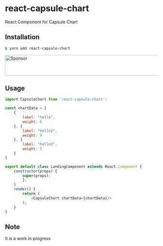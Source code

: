 # react-capsule-chart

React Component for Capsule Chart

## Installation

```sh
$ yarn add react-capsule-chart
```
<a href="https://app.codesponsor.io/link/wgk6b4VsPhVtCnJng2RZXPmH/mkkhedawat/react-capsule-chart" rel="nofollow"><img src="https://app.codesponsor.io/embed/wgk6b4VsPhVtCnJng2RZXPmH/mkkhedawat/react-capsule-chart.svg" style="width: 888px; height: 68px;" alt="Sponsor" /></a>

## Usage

```js
import CapsuleChart from 'react-capsule-chart';

const chartData = [
    {
        label: "hello",
        weight: 6
    }, {
        label: "hello2",
        weight: 9
    }, {
        label: "hello3",
        weight: 5
    }
]

export default class LandingComponent extends React.Component {
    constructor(props) {
        super(props);
        };
    }
    render() {
        return (
            <CapsuleChart chartData={chartData}/>
        );
    }
}

```

## Note
It is a work in progress
